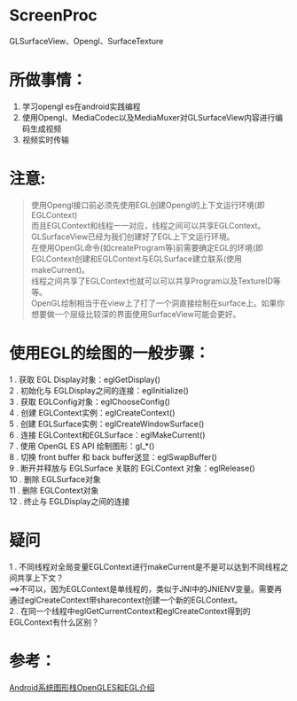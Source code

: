 # ScreenProc
GLSurfaceView、Opengl、SurfaceTexture

# 所做事情：
1) 学习opengl es在android实践编程
2) 使用Opengl、MediaCodec以及MediaMuxer对GLSurfaceView内容进行编码生成视频
3) 视频实时传输

# 注意:
> 使用Opengl接口前必须先使用EGL创建Opengl的上下文运行环境(即EGLContext)  
> 而且EGLContext和线程一一对应，线程之间可以共享EGLContext。  
> GLSurfaceView已经为我们创建好了EGL上下文运行环境。  
> 在使用OpenGL命令(如createProgram等)前需要确定EGL的环境(即EGLContext创建和EGLContext与EGLSurface建立联系(使用makeCurrent)。  
> 线程之间共享了EGLContext也就可以可以共享Program以及TextureID等等。  
> OpenGL绘制相当于在view上了打了一个洞直接绘制在surface上。如果你想要做一个层级比较深的界面使用SurfaceView可能会更好。  

# 使用EGL的绘图的一般步骤：
1 .  获取 EGL Display对象：eglGetDisplay()  
2 .  初始化与 EGLDisplay之间的连接：eglInitialize()  
3 .  获取 EGLConfig对象：eglChooseConfig()  
4 .  创建 EGLContext实例：eglCreateContext()  
5 .  创建 EGLSurface实例：eglCreateWindowSurface()  
6 .  连接 EGLContext和EGLSurface：eglMakeCurrent()  
7 .  使用 OpenGL ES API 绘制图形：gl_*()  
8 .  切换 front buffer 和 back buffer送显：eglSwapBuffer()  
9 .  断开并释放与 EGLSurface 关联的 EGLContext 对象：eglRelease()  
10 . 删除 EGLSurface对象  
11 . 删除 EGLContext对象  
12 . 终止与 EGLDisplay之间的连接  

# 疑问
1 . 不同线程对全局变量EGLContext进行makeCurrent是不是可以达到不同线程之间共享上下文？  
==>不可以，因为EGLContext是单线程的，类似于JNI中的JNIENV变量。需要再通过eglCreateContext带sharecontext创建一个新的EGLContext。  
2 . 在同一个线程中eglGetCurrentContext和eglCreateContext得到的EGLContext有什么区别？

# 参考：
[Android系统图形栈OpenGLES和EGL介绍](https://woshijpf.github.io/android/2017/09/04/Android%E7%B3%BB%E7%BB%9F%E5%9B%BE%E5%BD%A2%E6%A0%88OpenGLES%E5%92%8CEGL%E4%BB%8B%E7%BB%8D.html)
